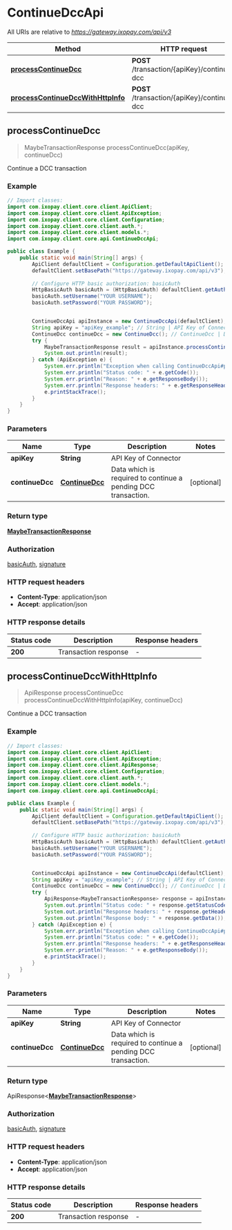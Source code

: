 # ContinueDccApi

All URIs are relative to *https://gateway.ixopay.com/api/v3*

| Method | HTTP request | Description |
|------------- | ------------- | -------------|
| [**processContinueDcc**](ContinueDccApi.md#processContinueDcc) | **POST** /transaction/{apiKey}/continue-dcc | Continue a DCC transaction |
| [**processContinueDccWithHttpInfo**](ContinueDccApi.md#processContinueDccWithHttpInfo) | **POST** /transaction/{apiKey}/continue-dcc | Continue a DCC transaction |



## processContinueDcc

> MaybeTransactionResponse processContinueDcc(apiKey, continueDcc)

Continue a DCC transaction

### Example

```java
// Import classes:
import com.ixopay.client.core.client.ApiClient;
import com.ixopay.client.core.client.ApiException;
import com.ixopay.client.core.client.Configuration;
import com.ixopay.client.core.client.auth.*;
import com.ixopay.client.core.client.models.*;
import com.ixopay.client.core.api.ContinueDccApi;

public class Example {
    public static void main(String[] args) {
        ApiClient defaultClient = Configuration.getDefaultApiClient();
        defaultClient.setBasePath("https://gateway.ixopay.com/api/v3");
        
        // Configure HTTP basic authorization: basicAuth
        HttpBasicAuth basicAuth = (HttpBasicAuth) defaultClient.getAuthentication("basicAuth");
        basicAuth.setUsername("YOUR USERNAME");
        basicAuth.setPassword("YOUR PASSWORD");


        ContinueDccApi apiInstance = new ContinueDccApi(defaultClient);
        String apiKey = "apiKey_example"; // String | API Key of Connector
        ContinueDcc continueDcc = new ContinueDcc(); // ContinueDcc | Data which is required to continue a pending DCC transaction.
        try {
            MaybeTransactionResponse result = apiInstance.processContinueDcc(apiKey, continueDcc);
            System.out.println(result);
        } catch (ApiException e) {
            System.err.println("Exception when calling ContinueDccApi#processContinueDcc");
            System.err.println("Status code: " + e.getCode());
            System.err.println("Reason: " + e.getResponseBody());
            System.err.println("Response headers: " + e.getResponseHeaders());
            e.printStackTrace();
        }
    }
}
```

### Parameters


| Name | Type | Description  | Notes |
|------------- | ------------- | ------------- | -------------|
| **apiKey** | **String**| API Key of Connector | |
| **continueDcc** | [**ContinueDcc**](ContinueDcc.md)| Data which is required to continue a pending DCC transaction. | [optional] |

### Return type

[**MaybeTransactionResponse**](MaybeTransactionResponse.md)


### Authorization

[basicAuth](../README.md#basicAuth), [signature](../README.md#signature)

### HTTP request headers

- **Content-Type**: application/json
- **Accept**: application/json

### HTTP response details
| Status code | Description | Response headers |
|-------------|-------------|------------------|
| **200** | Transaction response |  -  |

## processContinueDccWithHttpInfo

> ApiResponse<MaybeTransactionResponse> processContinueDcc processContinueDccWithHttpInfo(apiKey, continueDcc)

Continue a DCC transaction

### Example

```java
// Import classes:
import com.ixopay.client.core.client.ApiClient;
import com.ixopay.client.core.client.ApiException;
import com.ixopay.client.core.client.ApiResponse;
import com.ixopay.client.core.client.Configuration;
import com.ixopay.client.core.client.auth.*;
import com.ixopay.client.core.client.models.*;
import com.ixopay.client.core.api.ContinueDccApi;

public class Example {
    public static void main(String[] args) {
        ApiClient defaultClient = Configuration.getDefaultApiClient();
        defaultClient.setBasePath("https://gateway.ixopay.com/api/v3");
        
        // Configure HTTP basic authorization: basicAuth
        HttpBasicAuth basicAuth = (HttpBasicAuth) defaultClient.getAuthentication("basicAuth");
        basicAuth.setUsername("YOUR USERNAME");
        basicAuth.setPassword("YOUR PASSWORD");


        ContinueDccApi apiInstance = new ContinueDccApi(defaultClient);
        String apiKey = "apiKey_example"; // String | API Key of Connector
        ContinueDcc continueDcc = new ContinueDcc(); // ContinueDcc | Data which is required to continue a pending DCC transaction.
        try {
            ApiResponse<MaybeTransactionResponse> response = apiInstance.processContinueDccWithHttpInfo(apiKey, continueDcc);
            System.out.println("Status code: " + response.getStatusCode());
            System.out.println("Response headers: " + response.getHeaders());
            System.out.println("Response body: " + response.getData());
        } catch (ApiException e) {
            System.err.println("Exception when calling ContinueDccApi#processContinueDcc");
            System.err.println("Status code: " + e.getCode());
            System.err.println("Response headers: " + e.getResponseHeaders());
            System.err.println("Reason: " + e.getResponseBody());
            e.printStackTrace();
        }
    }
}
```

### Parameters


| Name | Type | Description  | Notes |
|------------- | ------------- | ------------- | -------------|
| **apiKey** | **String**| API Key of Connector | |
| **continueDcc** | [**ContinueDcc**](ContinueDcc.md)| Data which is required to continue a pending DCC transaction. | [optional] |

### Return type

ApiResponse<[**MaybeTransactionResponse**](MaybeTransactionResponse.md)>


### Authorization

[basicAuth](../README.md#basicAuth), [signature](../README.md#signature)

### HTTP request headers

- **Content-Type**: application/json
- **Accept**: application/json

### HTTP response details
| Status code | Description | Response headers |
|-------------|-------------|------------------|
| **200** | Transaction response |  -  |

